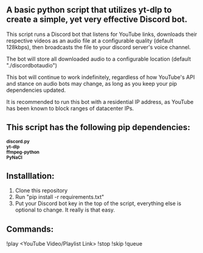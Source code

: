 ## A basic python script that utilizes yt-dlp to create a simple, yet very effective Discord bot.

This script runs a Discord bot that listens for YouTube links, downloads their respective videos as an audio file at a configurable quality (default 128kbps), then broadcasts the file to your discord server's voice channel.

The bot will store all downloaded audio to a configurable location (default "./discordbotaudio")

This bot will continue to work indefinitely, regardless of how YouTube's API and stance on audio bots may change, as long as you keep your pip dependencies updated.

It is recommended to run this bot with a residential IP address, as YouTube has been known to block ranges of datacenter IPs.

## This script has the following pip dependencies:<br/>
**<sub>discord.py<br/>
yt-dlp<br/>
ffmpeg-python<br/>
PyNaCl</sub>**

## Installlation:
1. Clone this repository
2. Run "pip install -r requirements.txt"
3. Put your Discord bot key in the top of the script, everything else is optional to change. It really is that easy.

## Commands:
!play <YouTube Video/Playlist Link>
!stop
!skip
!queue
